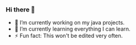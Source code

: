 ### Hi there 👋
- 🔭 I’m currently working on my java projects.
- 🌱 I’m currently learning everything I can learn.
- ⚡ Fun fact: This won't be edited very often.
